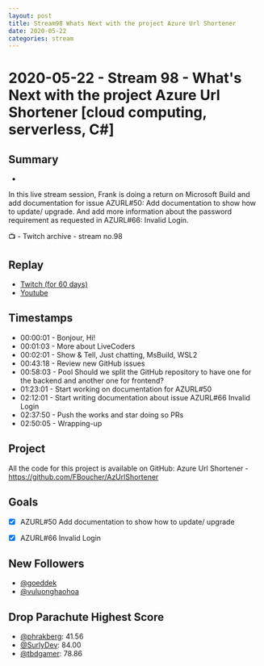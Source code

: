 ```yaml
---
layout: post
title: Stream98 Whats Next with the project Azure Url Shortener
date: 2020-05-22
categories: stream
---
```



# 2020-05-22 - Stream 98 - What's Next with the project Azure Url Shortener [cloud computing, serverless, C#] 

## Summary
-

In this live stream session, Frank is doing a return on Microsoft Build and add documentation for issue AZURL#50: Add documentation to show how to update/ upgrade. And add more information about the password requirement as requested in AZURL#66: Invalid Login.

📺 - Twitch archive - stream no.98

## Replay


- [Twitch (for 60 days)](https://www.twitch.tv/videos/628519285)
- [Youtube](https://youtu.be/3CNHQas8ffA)


## Timestamps


- 00:00:01 - Bonjour, Hi!
- 00:01:03 - More about LiveCoders
- 00:02:01 - Show & Tell, Just chatting, MsBuild, WSL2
- 00:43:18 - Review new GitHub issues
- 00:58:03 - Pool Should we split the GitHub repository to have one for the backend and another one for frontend?
- 01:23:01 - Start working on documentation for AZURL#50
- 02:12:01 - Start writing documentation about issue AZURL#66 Invalid Login
- 02:37:50 - Push the works and star doing so PRs
- 02:50:05 - Wrapping-up


Project
-------

All the code for this project is available on GitHub: Azure Url Shortener - https://github.com/FBoucher/AzUrlShortener



Goals
-----

- [X] AZURL#50 Add documentation to show how to update/ upgrade
- [X] AZURL#66 Invalid Login
 


New Followers
-------------

- [@goeddek](https://www.twitch.tv/goeddek)
- [@vuluonghaohoa](https://www.twitch.tv/vuluonghaohoa)



Drop Parachute Highest Score
----------------------------

- [@phrakberg](https://www.twitch.tv/phrakberg):  41.56
- [@SurlyDev](https://www.twitch.tv/SurlyDev):  84.00
- [@tbdgamer](https://www.twitch.tv/SurlyDev):  78.86


